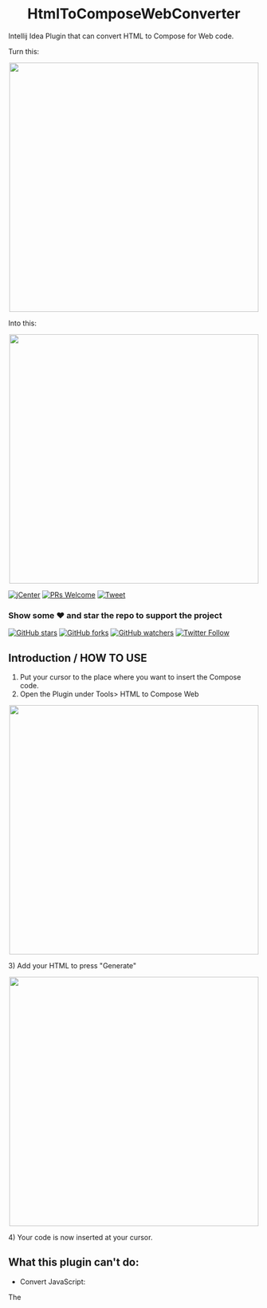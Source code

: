 <h1 align="center">HtmlToComposeWebConverter</h1>
Intellij Idea Plugin that can convert HTML to Compose for Web code.

Turn this:
<p align="center">
  <img src ="https://raw.githubusercontent.com/Foso/HtmlToComposeWebConverter/blob/master/docs/buttonhtml.png" height=500 />
</p>

Into this:
<p align="center">
  <img src ="https://raw.githubusercontent.com/Foso/HtmlToComposeWebConverter/blob/master/docs/composebutton.png" height=500 />
</p>

[![jCenter](https://img.shields.io/badge/Apache-2.0-green.svg
)](https://github.com/Foso/HtmlToComposeWebConverter/blob/master/LICENSE)
[![PRs Welcome](https://img.shields.io/badge/PRs-welcome-brightgreen.svg?style=flat-square)](http://makeapullrequest.com)
<a href="https://twitter.com/intent/tweet?text=Hey, check out HtmlToComposeWebConverter https://github.com/Foso/HtmlToComposeWebConverter via @jklingenberg_ 
"><img src="https://img.shields.io/twitter/url/https/github.com/angular-medellin/meetup.svg?style=social" alt="Tweet"></a>

### Show some :heart: and star the repo to support the project

[![GitHub stars](https://img.shields.io/github/stars/Foso/HtmlToComposeWebConverter.svg?style=social&label=Star)](https://github.com/Foso/HtmlToComposeWebConverter) [![GitHub forks](https://img.shields.io/github/forks/Foso/HtmlToComposeWebConverter.svg?style=social&label=Fork)](https://github.com/Foso/HtmlToComposeWebConverter/fork) [![GitHub watchers](https://img.shields.io/github/watchers/Foso/HtmlToComposeWebConverter.svg?style=social&label=Watch)](https://github.com/Foso/HtmlToComposeWebConverter) [![Twitter Follow](https://img.shields.io/twitter/follow/jklingenberg_.svg?style=social)](https://twitter.com/jklingenberg_)

## Introduction / HOW TO USE

1) Put your cursor to the place where you want to insert the Compose code.
2) Open the Plugin under Tools> HTML to Compose Web
 <p align="center">
  <img src ="https://raw.githubusercontent.com/Foso/HtmlToComposeWebConverter/blob/master/docs/ideatools.png" height=500 />
</p>
3) Add your HTML to press "Generate" 
<p align="center">
  <img src ="https://raw.githubusercontent.com/Foso/HtmlToComposeWebConverter/blob/master/docs/ideaWindow.png" height=500 />
</p>
4) Your code is now inserted at your cursor.


## What this plugin can't do:
* Convert JavaScript: 

 The <script> tag will be ignored, but Inline Javascript will be set without changes to the corresponding property. See the "button" code example above.
  
* Convert style sheets: 
 
 The <style> tag will be ignored, but inlined styles will be set to the corresponding style{} property. See the "button" code example above.

* Convert < head>
  
  For now only the **< body>** will be parsed 
  
## :arrow_down:&nbsp;How to install?

(It's in Review in the Marketplace right now, so can't find it)
You can install plugin directly from IntelliJ IDEA or Android Studio:
1. Open _Preferences_
2. Choose _Plugins_
3. Select the _Marketplace_ tab
4. Search for **HtmlToComposeWebConverter**
5. Click on _install_

Alternativly you can download the plugin from the release archive https://github.com/Foso/HtmlToComposeWebConverter/releases.  To learn how to install it, read the [Install plugin from disk](https://www.jetbrains.com/help/idea/managing-plugins.html#install_plugin_from_disk) section in the IntelliJ docs.

## :card_file_box:&nbsp;How can I contribute to this plugin?

* Create a [bug report](https://github.com/Foso/HtmlToComposeWebConverter/issues/new?assignees=&labels=bug&template=i-encountered-a-bug-while-using-the-plugin.md&title=) when accounting a bug
* Create a [feature request](https://github.com/Foso/HtmlToComposeWebConverter/issues/new?assignees=&labels=enhancement&template=i-d-like-to-request-a-feature.md&title=)
* Open up a [pull request](https://github.com/Foso/HtmlToComposeWebConverter/pulls)

## :fire:&nbsp;What's new?

### 1.0.0
<ul>
    <li>initial release</li>
</ul>

# 🏠 Architecture

## 🛠️ Built With
### Kotlin
[![jCenter](https://img.shields.io/badge/Kotlin-1.6.10-green.svg
)]()



### Project Structure
* <kbd>converter</kbd> - Module with the converter 
* <kbd>ideaplugin</kbd> - Module with the Idea Plugin that is using the converter

## ✍️ Feedback

Feel free to send feedback on [Twitter](https://twitter.com/jklingenberg_) or [file an issue](https://github.com/foso/HtmlToComposeWebConverter/issues/new). Feature requests are always welcome. 


## 📜 License

This project is licensed under the Apache License, Version 2.0 - see the [LICENSE.md](https://github.com/Foso/HtmlToComposeWebConverter/blob/master/LICENSE) file for details

### Find this project useful ? :heart:
* Support it by clicking the :star: button on the upper right of this page. :v:

License
-------

Copyright 2021 Jens Klingenberg

Licensed under the Apache License, Version 2.0 (the "License");
you may not use this file except in compliance with the License.
You may obtain a copy of the License at

http://www.apache.org/licenses/LICENSE-2.0

Unless required by applicable law or agreed to in writing, software
distributed under the License is distributed on an "AS IS" BASIS,
WITHOUT WARRANTIES OR CONDITIONS OF ANY KIND, either express or implied.
See the License for the specific language governing permissions and
limitations under the License.
